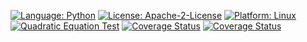 [![Language: Python](https://img.shields.io/badge/Language-Python-blue.svg)](https://www.python.org/)
[![License: Apache-2-License](https://img.shields.io/badge/Licence-Apache--2--Licence-green.svg)](https://www.apache.org/licenses/LICENSE-2.0)
[![Platform: Linux](https://img.shields.io/badge/Platform-Linux-yellow.svg)](https://www.linux.org/)
[![Quadratic Equation Test](https://github.com/CSC510-GROUP-HLL/HOMEWORK_1/actions/workflows/main.yml/badge.svg)](https://github.com/CSC510-GROUP-HLL/HOMEWORK_1/actions/workflows/main.yml)
[![Coverage Status](https://github.com/CSC510-GROUP-HLL/HOMEWORK_1/reports/coverage/coverage-badge.svg?dummy=8484744)](https://github.com/CSC510-GROUP-HLL/HOMEWORK_1/reports/coverage/index.html)
[![Coverage Status](./reports/coverage/coverage-badge.svg?dummy=8484744)](./reports/coverage/coverage.html)
